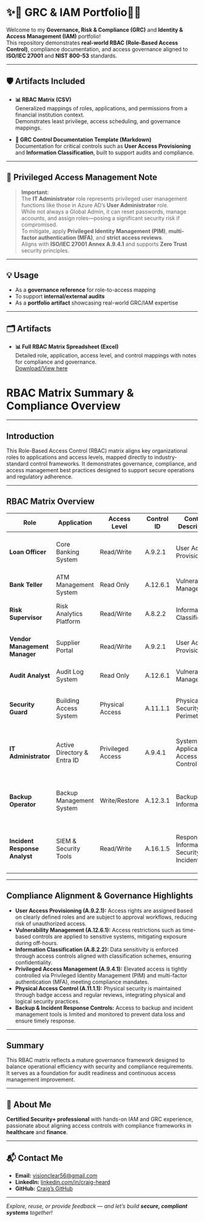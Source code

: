 # ✨🚀 GRC & IAM Portfolio🚀✨

Welcome to my **Governance, Risk & Compliance (GRC)** and **Identity & Access Management (IAM)** portfolio!  
This repository demonstrates **real-world RBAC (Role-Based Access Control)**, compliance documentation, and access governance aligned to **ISO/IEC 27001** and **NIST 800-53** standards.

---

## 🛡️ Artifacts Included

- **📊 RBAC Matrix (CSV)**  
  Generalized mappings of roles, applications, and permissions from a financial institution context.  
  Demonstrates least privilege, access scheduling, and governance mappings.

- **📄 GRC Control Documentation Template (Markdown)**  
  Documentation for critical controls such as **User Access Provisioning** and **Information Classification**, built to support audits and compliance.

---

## 🔐 Privileged Access Management Note

> **Important:**  
> The **IT Administrator** role represents privileged user management functions like those in Azure AD’s **User Administrator** role.  
> While not always a Global Admin, it can reset passwords, manage accounts, and assign roles—posing a significant security risk if compromised.  
> To mitigate, apply **Privileged Identity Management (PIM)**, **multi-factor authentication (MFA)**, and **strict access reviews**.  
> Aligns with **ISO/IEC 27001 Annex A.9.4.1** and supports **Zero Trust** security principles.

---

## 💡 Usage

- As a **governance reference** for role-to-access mapping  
- To support **internal/external audits**  
- As a **portfolio artifact** showcasing real-world GRC/IAM expertise

---

## 🗂️ Artifacts

- **📊 Full RBAC Matrix Spreadsheet (Excel)**  
  Detailed role, application, access level, and control mappings with notes for compliance and governance.  
  [Download/View here](./rbac-matrix-styled.xlsx)

# RBAC Matrix Summary & Compliance Overview

---

## Introduction

This Role-Based Access Control (RBAC) matrix aligns key organizational roles to applications and access levels, mapped directly to industry-standard control frameworks. It demonstrates governance, compliance, and access management best practices designed to support secure operations and regulatory adherence.

---

## RBAC Matrix Overview

| Role                     | Application               | Access Level      | Control ID | Control Description                       | Notes                                           |
|--------------------------|---------------------------|-------------------|------------|-------------------------------------------|-------------------------------------------------|
| **Loan Officer**         | Core Banking System       | Read/Write        | A.9.2.1    | User Access Provisioning                  | Access based on job role and approval workflow  |
| **Bank Teller**          | ATM Management System     | Read Only         | A.12.6.1   | Vulnerability Management                  | Limited to day shift hours                      |
| **Risk Supervisor**      | Risk Analytics Platform   | Read/Write        | A.8.2.2    | Information Classification                | Restricted data classification enforced        |
| **Vendor Management Manager** | Supplier Portal      | Read/Write        | A.9.2.1    | User Access Provisioning                  | Vendor access limited by contract              |
| **Audit Analyst**        | Audit Log System          | Read Only         | A.12.6.1   | Vulnerability Management                  | Access reviewed quarterly                       |
| **Security Guard**       | Building Access System    | Physical Access   | A.11.1.1   | Physical Security Perimeter               | Access managed via ID badges; reviewed quarterly |
| **IT Administrator**     | Active Directory & Entra ID | Privileged Access | A.9.4.1  | System and Application Access Control     | Privileged access managed through PIM; MFA required |
| **Backup Operator**      | Backup Management System  | Write/Restore     | A.12.3.1   | Backup Information                        | Access restricted to backup windows; encryption enforced |
| **Incident Response Analyst** | SIEM & Security Tools | Read/Write        | A.16.1.5   | Response to Information Security Incidents | Incident data access controlled; actions logged and reviewed |

---

## Compliance Alignment & Governance Highlights

- **User Access Provisioning (A.9.2.1):** Access rights are assigned based on clearly defined roles and are subject to approval workflows, reducing risk of unauthorized access.
- **Vulnerability Management (A.12.6.1):** Access restrictions such as time-based controls are applied to sensitive systems, mitigating exposure during off-hours.
- **Information Classification (A.8.2.2):** Data sensitivity is enforced through access controls aligned with classification schemes, ensuring confidentiality.
- **Privileged Access Management (A.9.4.1):** Elevated access is tightly controlled via Privileged Identity Management (PIM) and multi-factor authentication (MFA), meeting compliance mandates.
- **Physical Access Control (A.11.1.1):** Physical security is maintained through badge access and regular reviews, integrating physical and logical security practices.
- **Backup & Incident Response Controls:** Access to backup and incident management tools is limited and monitored to prevent data loss and ensure timely response.

---

## Summary

This RBAC matrix reflects a mature governance framework designed to balance operational efficiency with security and compliance requirements. It serves as a foundation for audit readiness and continuous access management improvement.

---

## 👤 About Me

**Certified Security+ professional** with hands-on IAM and GRC experience, passionate about aligning access controls with compliance frameworks in **healthcare** and **finance**.

---

## 📬 Contact Me

- **Email:** visionclear56@gmail.com  
- **LinkedIn:** [linkedin.com/in/craig-heard](https://www.linkedin.com/in/craig-heard)  
- **GitHub:** [Craig’s GitHub](https://github.com/)  

---

_Explore, reuse, or provide feedback — and let’s build **secure, compliant systems** together!_
